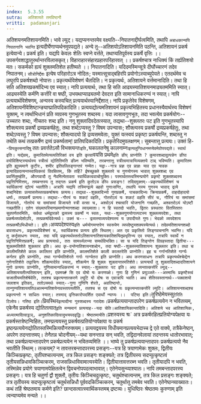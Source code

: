 ```yaml
---
index:  5.3.55
sutra:  अतिशायते तमविष्ठनौ
vritti:  padamanjari
---
```


अतिशयनमतिशायनमिति। भावे ल्युट्। यद्यप्यनन्तरमेव वक्ष्यति--निपातनाद्दीर्घत्वमिति, तथापि `अबाधकान्यपि निपातनानि भवन्ति` इत्यदीर्घेणाप्यर्थनमुपपद्यते। अन्ये तु--अतिशयोऽतिशायनमिति पठन्ति, अतिशायनं प्रकर्ष इत्येवान्ये। प्रकर्ष इति। यद्यपि केवलः शेतिः स्वप्ने वर्त्तते, तथाप्यतिपूर्वस्य प्रकर्षे वृत्तिः ।।
	उपसर्गवशाद्धातुरर्थान्तरविलासकृत्।
	विहाराहारसंहारप्रहारपरिहारवत् ।। 
	प्रकर्षश्चात्र नाधिक्यं किं तर्ह्यतिशयो मतः।
	सकर्मको ह्ययं शुक्लमतिशेत हतीष्यते ।।
	निपातनादिति। यदिदमस्मिन्सूत्रे दीर्घोच्चारणं तदेव निपातनम्। `सौत्रोनिर्द्देशः` इत्येष परिहारोऽत्र नोदितः; यस्मात्सूत्राद्बहिरपि प्रयोगोऽस्याब्युपेयते। एतदर्थमेव च लघुरपि प्रकर्षशब्दो नोपात्तः। प्रकृत्यर्थविशेषणं चैतदिति। न प्रकृत्यर्थः, अतिशायने वर्त्तमानादिति। तथा हि सति अतिशयप्रकर्षादिभ्य एव स्यात्। नापि प्रत्ययार्थः, तथा हि सति आढ्यस्यातिशयनमाढ्यतममिति स्यात्। आढ्यस्येति कर्मणि कर्त्तरि वा षष्ठी, उभयथाप्याढ्यतमो देवदत्त इति सामानाधिकरण्यं न स्यात्। नापि प्रत्ययार्थविशेषणम्, अन्यस्य कस्यचित् प्रत्ययार्थस्यानिर्द्देशात्। नापि प्रकृतेरेव विशेषणम्, अतिशायनीवेशिष्टान्ङ्याप्प्रातिपदिकादिति। प्रत्ययद्योत्यमतिशायनं प्रकृत्यभिहितस्य प्रधानस्यैवार्थस्य विशेषणं युक्तम्, न त्वर्थाभिधानं प्रति व्यग्रस्य गुणभूतस्य शब्दस्य। यदा त्वसावगुणभूतः, तदा भवत्येव प्रकर्षयोगः--उच्चतरः शब्दः, नीचतरः शब्द इति। ननु शुक्लादिवदेतत्स्यात्, तद्यथा--शुक्लतरः पट इति गुणभूतस्यापि शौक्ल्यस्य प्रकर्षो द्रव्यप्रकर्षहेतुः, तथा शब्देऽप्यस्तु ? विषम उपन्यासः; शौक्ल्यस्य प्रकर्षो द्रव्यप्रकर्षहेतुः, तथा शब्देऽप्यस्तु ? विषम उपन्यासः; शौक्ल्यादयो हि द्रव्यसमवेताः, युक्तं यत्स्वयं प्रकृष्टा प्रकर्षयन्ति, शब्दस्तु न तथेति कथं तत्प्रकर्षेण द्रव्यं प्रकर्ष्यताम्! प्रातिपदिकादिति। प्रकृतेरिदमुपलक्षणम्। सुबन्तात्तु प्रत्ययः। उक्तं हि--`प्रियकुत्सनादिषु` ततः प्रवर्त्ततेऽसौ विभक्त्यन्तः` इति, `घकालतनेषु कालनाम्नः` इत्यलुग्विधानमप्येवमेवोपपद्यते। स्वार्थ इति। यद्येवम्, कुमारितमेत्यव्यतिरिक्तं वय इति कृत्वा `वयसि प्रथमे` इति ङीप् प्राप्नोति ? कुमारशब्दादुत्पन्नेन ङीपा वयोविशिष्टस्यार्थस्य स्त्रीत्वं द्योतितिमति ङीब्न भविष्यति, तरबन्तात्तु स्त्रीत्वमात्राभिव्यक्तये टाब् भविष्यति। कुमारितम इति ह्युच्यमाने कुटीरः, शमीर इतिवल्लिङ्गान्तरं गम्येत। यद्वा--नात्र प्रज्ञ एव प्राज्ञः याव एव यावक इत्यादिवदत्यन्तस्वाथिकत्वं विवक्षितम्, किं तर्हि? ईषच्छुक्ले शुक्लतरे च गुणयोगस्य भावात् शुक्लशब्द एव प्रवर्त्तितुमर्हति, औपगवादौ तु नैवमित्येतावता स्वार्थिकत्ववाचोयुक्तिः। परमार्थतस्त्वस्मिन्प्रयोगे प्रकृष्टे शुक्लशब्दस्य प्रवृत्तिनिमित्तम्, तमबन्तस्य तु तद्गतः प्रकर्ष इति कुतोऽत्र ङीपः प्रसङ्गः! तदिदमुक्तम्--प्रकृत्यर्थविशेषणं च स्वर्थिकानां द्योत्यं भवतीति।
	अत्रापि यद्यपि तस्मिन्द्रव्ये बहवो गुणाःसन्ति, तथापि यस्य गुणस्य भावाद् द्रव्ये शब्दनिवेशः प्रत्यासत्तेस्तत्प्रकर्षाश्रयः प्रत्ययः। तद्यथा--शुक्लादिभ्यो गुणप्रकर्षे, पाचकादिभ्यः क्रियाप्रकर्षे, वाहदोहादयो धर्माः, तत्प्रकर्षे प्रत्ययः। तद्यथा--गौरयं यः शकटं वहति, गोतरोऽयं यः शकटं वहति सीरं च, गौरियं या समांसमां विजायते, गोतरेयं या समांसमां विजायते स्त्री वत्सा च, अश्वोऽयं श्चत्वारि योजनानि गच्छति, अश्वतरोऽयं योऽष्टौ गच्छतीति। एतेन संख्यापरिमाणप्रमाणोन्मानशब्दा व्याख्याताः। न हि स्वतदो भवति, द्वितरः प्रस्थतरः वितस्तितरः सुवपर्णतरमिति, सर्वथा धर्मद्वारको द्रव्यस्य प्रकर्षो न स्वतः, यथा--शुक्लगुणयोगात्पटस्य शुक्लव्यपदेशः, तथा प्रकर्षव्यपदेशोऽपि, तत्प्रकर्षादेवेत्यर्थः।
उक्तं च---
	द्रव्यस्याव्यपदेश्यस्य य उपादीयते गुणः।
	भेदको व्यपदेशाय तत्प्रकर्षोऽभिधीयते।। इति।
	`अव्यपदेश्यस्य` इति धर्मयोगमन्तरेण स्वरूपेण व्यपदेष्टुमशक्यस्येत्यर्थः। तदेवमतिशायनशब्दो बावसाधनः, प्रकृत्यर्थविशेषणं च, स्वार्थिकश्च प्रत्यय इति स्थितम्। अत एव प्रकृतितो लिङ्गवचनानि भवन्ति। यदि तु कर्तृसाधनः स्यात्, तदा यदि प्रकृत्यर्थस्ततोऽतिशायनातिशायकातिशयितृप्रभृतिभ्य एव स्यात्, तत्रापि स्वार्थे न प्रवृत्तिनिमित्तप्रकर्षे; अथ प्रत्ययार्थः, ततः सामर्थ्यलभ्या समर्थविभक्तिः। सा च यदि तिङ्न्तेन विग्रहस्तादा द्वितीया---शुक्लमतिशेते शुक्लतर इति। अथ कृ-दन्तेनातिशायनशब्देन, तदा षष्ठी--शुक्लस्यातिशायनः शुक्लतर इति। तथा च कालीमतिशेते कालः कालितर इति प्राप्नोति, कालमतिशेते काली कालतरेति प्राप्नोति। इह च गर्गानतिशेते गार्ग्यः कर्गतर इति प्राप्नोति, तथा गार्ग्यमतिशेरते गर्गाः गार्ग्यतरा इति प्राप्नोति। अथ करणसाधनः तत्रापि प्रकृत्यर्थश्चेद्येन गुणेनातिशेते तद्वाचिनः शौक्ल्यादेरेव स्यात्, शौक्ल्येन हि शुक्लः शुक्लान्तरमतिशेते। प्रत्ययार्थे तु शुक्लादिशब्दादतिशायने गुणो प्रत्ययः प्राप्नोति, गुणिसामानाधिकरण्यं न स्यात्--शुक्लतरः पट इति। अथ व्यन्तात्कर्त्तरि ल्युड्--अतिशाययतीत्यतिशायन् इति, एवमप# सि एव दोषो यः करणपक्षे। गुणा हि गुणिनं प्रयुञ्जते---अस्माभिः प्रकृष्टैस्त्वं सजातीयमतिशेषेवेति, ततश्च प्रकृत्यन्तात्करणे ल्युटि यो दोषः स एवात्रापि भवति। अथ शेतिरवस्तानार्थः--पक्वाशयो जलाशय इतिवत्, ततोऽयमर्थः स्यात्--गुणा गुणिनि शेरते, अवतिष्ठन्ते, तान्गुण्यतिशाययतिउआत्मन्यतिशयेनावस्तापयतीति, ततश्च स एव दोषो यः प्रकृत्यन्तात्कर्त्तरि ल्युटि। अतिशायनशब्दश्च प्रकृत्यन्तो न साधितः स्यात्। तस्माद् वृत्तिकारोपदर्शित एवार्थो न्याप्यः ।। 
	पटिष्ठ इति। `तुरिष्ठेमेयस्सु` टेरिति टिलोपः। गरिष्ठ इति। `प्रियस्थिर` इत्यादीना गुरुशब्दस्य गरादेशः।
	`प्रकर्षप्रत्ययान्तादपरेण प्रकर्षप्रत्ययेन न भवितव्यम्, एकेनैव प्रकर्षस्य द्योतितत्वात्` इति मन्यमानं प्रत्ययाह--यदा चेति।आतिशायिकान्तादिति। अतिशये भव आतिशायिकः, अध्यात्मादित्वाट्ठञ्, अनुशतिकादित्वादुभयपदवृद्धिः। श्रेष्ठतमार्यति। `प्रशस्यस्य श्रः` अत्र प्रकर्षरहितप्रतियोग्यपेक्षया यः प्रकर्षस्तत्रेष्टन्विहितः, तमप्प्रत्ययस्तु प्रकर्षवत्प्रतियोग्यपेक्षया यः प्रकर्ष इष्ठन्प्रत्ययेनद्योतितस्तस्मिन्नित्यपौनरुक्त्यम्। प्रत्ययद्वयस्य विधीयमानप्रत्ययभेदाच्च द्वे एते वाक्ये, तत्रैकेनेष्ठन्, अपरेण तदन्तात्तमप्। तेनैतन्न चोदनीयम्--यथा सनन्तान्न सन् भवति, तद्विदानवेलायां तदन्तस्य धातोरभावात्; तथा प्रकर्षप्रत्यान्तादपरेण प्रकर्षप्रत्ययेन न भवितव्यमिति ।। 
	भाष्ये तु प्रकर्षप्रत्ययान्तादपरः प्रकर्षप्रत्ययो नैव भवतीति स्थित्म्। तत्कयम्? न तावत्तरबन्तादपरस्य प्रसङ्गः--यत्र हि त्रयाणामेकः शुक्लः, द्वितीयः किञ्चित्प्रकृष्टः, तृतीयश्चात्यन्तम्, तत्र किल प्रसङ्गः शङ्क्यते; तत्र द्वितीयस्य सदप्युत्कृष्टत्वं तृतीयसन्निधावकिञ्चित्करम्, राजसन्निधाविवामात्यस्येति। द्वितीयात्तावत्तरब्न भवति। तृतीयादपि न भवति, तस्मिन्नेव प्रयोगे त्रयाणामपेक्षितत्वेन द्विवचनोपपदत्वाभावात्। एतेनेयसुन्व्याश्यातः। नापि तमबन्तादपरस्य प्रसङ्गः। यत्र हि चतुर्णा द्वौ शुक्लौ, तृतीयः किञ्चिचदुत्कृष्टः, चतुर्थश्चात्यन्तम्, तत्र किल प्रसङ्गः शङ्क्यते; तत्र तृतीयस्य सदप्युत्कृष्टत्वं चतुर्थसन्निधौ पूर्ववदकिञ्चित्करम्, चतुर्थात्तु तमबेव भवति। एतेनेष्ठन्व्याख्यातः।
	कथं तर्हि श्रेष्ठतमाय कर्मणे इति? छान्दसत्वात्स्वार्थिकस्तमब् द्रष्टव्यः। युधिष्ठिरः श्रेष्ठतमः कुरुणाम् इति त्वन्याप्यमेव मन्यते ।।

